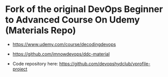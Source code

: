 
# Fork of the original DevOps Beginner to Advanced Course On Udemy (Materials Repo)

- https://www.udemy.com/course/decodingdevops
- https://github.com/imnowdevops/ddc-material 


- Code repository here: https://github.com/devopshydclub/vprofile-project 

